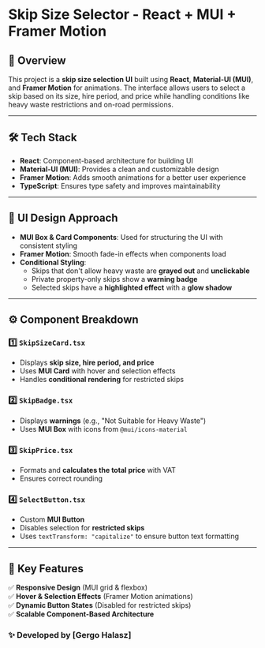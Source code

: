# Skip Size Selector - React + MUI + Framer Motion  

## 📌 Overview  
This project is a **skip size selection UI** built using **React**, **Material-UI (MUI)**, and **Framer Motion** for animations. The interface allows users to select a skip based on its size, hire period, and price while handling conditions like heavy waste restrictions and on-road permissions.

---

## 🛠 Tech Stack  
- **React**: Component-based architecture for building UI  
- **Material-UI (MUI)**: Provides a clean and customizable design  
- **Framer Motion**: Adds smooth animations for a better user experience  
- **TypeScript**: Ensures type safety and improves maintainability  

---

## 🎨 UI Design Approach  
- **MUI Box & Card Components**: Used for structuring the UI with consistent styling  
- **Framer Motion**: Smooth fade-in effects when components load  
- **Conditional Styling**:  
  - Skips that don't allow heavy waste are **grayed out** and **unclickable**  
  - Private property-only skips show a **warning badge**  
  - Selected skips have a **highlighted effect** with a **glow shadow**  

---

## ⚙️ Component Breakdown  

### 1️⃣ `SkipSizeCard.tsx`  
- Displays **skip size, hire period, and price**  
- Uses **MUI Card** with hover and selection effects  
- Handles **conditional rendering** for restricted skips  

### 2️⃣ `SkipBadge.tsx`  
- Displays **warnings** (e.g., "Not Suitable for Heavy Waste")  
- Uses **MUI Box** with icons from `@mui/icons-material`  

### 3️⃣ `SkipPrice.tsx`  
- Formats and **calculates the total price** with VAT  
- Ensures correct rounding  

### 4️⃣ `SelectButton.tsx`  
- Custom **MUI Button**  
- Disables selection for **restricted skips**  
- Uses `textTransform: "capitalize"` to ensure button text formatting  

---

## 🚀 Key Features  
✅ **Responsive Design** (MUI grid & flexbox)  
✅ **Hover & Selection Effects** (Framer Motion animations)  
✅ **Dynamic Button States** (Disabled for restricted skips)  
✅ **Scalable Component-Based Architecture**  

### ✨ Developed by [Gergo Halasz]  

